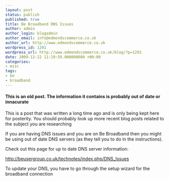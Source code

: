 ```yaml
---
layout: post
status: publish
published: true
title: Be Broadband DNS Issues
author: admin
author_login: blogadmin
author_email: info@edmondscommerce.co.uk
author_url: http://www.edmondscommerce.co.uk
wordpress_id: 1291
wordpress_url: http://www.edmondscommerce.co.uk/blog/?p=1291
date: 2009-12-22 11:19:59.000000000 +00:00
categories:
- misc
tags:
- be
- broadband
---
```

<div class="oldpost"><h4>This is an old post. The information it contains is probably out of date or innacurate</h4>
<p>
This is a post that was written a long time ago and is only being kept here for posterity.
You should probably look up more recent blog posts related to the subject you are researching
</p>
</div>
If you are having DNS issues and you are on Be Broadband then you might be using out of date DNS servers (as they tell you to do in the instructions).

Check out this page for up to date DNS server information:

http://beusergroup.co.uk/technotes/index.php/DNS_Issues

To update your DNS, you have to go through the setup wizard for the broadband connection

